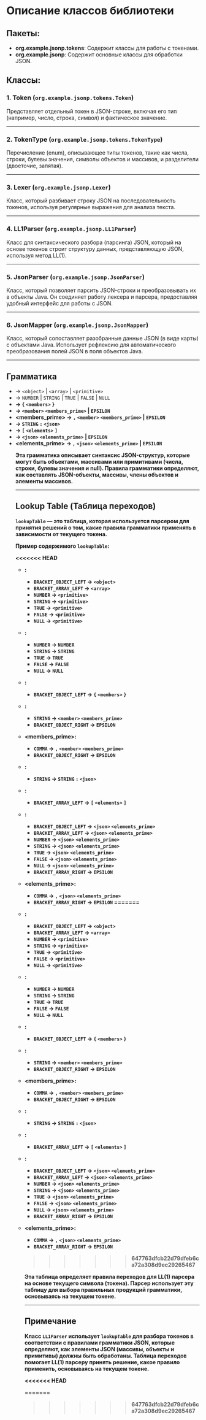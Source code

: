 # Описание классов библиотеки

## Пакеты:
- **org.example.jsonp.tokens**: Содержит классы для работы с токенами.
- **org.example.jsonp**: Содержит основные классы для обработки JSON.

## Классы:

### 1. **Token** (`org.example.jsonp.tokens.Token`)
Представляет отдельный токен в JSON-строке, включая его тип (например, число, строка, символ) и фактическое значение.

---

### 2. **TokenType** (`org.example.jsonp.tokens.TokenType`)
Перечисление (enum), описывающее типы токенов, такие как числа, строки, булевы значения, символы объектов и массивов, и разделители (двоеточие, запятая).

---

### 3. **Lexer** (`org.example.jsonp.Lexer`)
Класс, который разбивает строку JSON на последовательность токенов, используя регулярные выражения для анализа текста.

---

### 4. **LL1Parser** (`org.example.jsonp.LL1Parser`)
Класс для синтаксического разбора (парсинга) JSON, который на основе токенов строит структуру данных, представляющую JSON, используя метод LL(1).

---

### 5. **JsonParser** (`org.example.jsonp.JsonParser`)
Класс, который позволяет парсить JSON-строки и преобразовывать их в объекты Java. Он соединяет работу лексера и парсера, предоставляя удобный интерфейс для работы с JSON.

---

### 6. **JsonMapper** (`org.example.jsonp.JsonMapper`)
Класс, который сопоставляет разобранные данные JSON (в виде карты) с объектами Java. Использует рефлексию для автоматического преобразования полей JSON в поля объектов Java.

---

## Грамматика

- **<json>** → `<object>` | `<array>` | `<primitive>`
- **<primitive>** → `NUMBER` | `STRING` | `TRUE` | `FALSE` | `NULL`
- **<object>** → `{` `<members>` `}`
- **<members>** → `<member>` `<members_prime>` | `EPSILON`
- **<members_prime>** → `,` `<member>` `<members_prime>` | `EPSILON`
- **<member>** → `STRING` `:` `<json>`
- **<array>** → `[` `<elements>` `]`
- **<elements>** → `<json>` `<elements_prime>` | `EPSILON`
- **<elements_prime>** → `,` `<json>` `<elements_prime>` | `EPSILON`

Эта грамматика описывает синтаксис JSON-структур, которые могут быть объектами, массивами или примитивами (числа, строки, булевы значения и null). Правила грамматики определяют, как составлять JSON-объекты, массивы, члены объектов и элементы массивов.

---

## Lookup Table (Таблица переходов)

`lookupTable` — это таблица, которая используется парсером для принятия решений о том, какие правила грамматики применять в зависимости от текущего токена.

Пример содержимого `lookupTable`:

<<<<<<< HEAD
- **<json>**:
    - `BRACKET_OBJECT_LEFT` → `<object>`
    - `BRACKET_ARRAY_LEFT` → `<array>`
    - `NUMBER` → `<primitive>`
    - `STRING` → `<primitive>`
    - `TRUE` → `<primitive>`
    - `FALSE` → `<primitive>`
    - `NULL` → `<primitive>`

- **<primitive>**:
    - `NUMBER` → `NUMBER`
    - `STRING` → `STRING`
    - `TRUE` → `TRUE`
    - `FALSE` → `FALSE`
    - `NULL` → `NULL`

- **<object>**:
    - `BRACKET_OBJECT_LEFT` → `{` `<members>` `}`

- **<members>**:
    - `STRING` → `<member>` `<members_prime>`
    - `BRACKET_OBJECT_RIGHT` → `EPSILON`

- **<members_prime>**:
    - `COMMA` → `,` `<member>` `<members_prime>`
    - `BRACKET_OBJECT_RIGHT` → `EPSILON`

- **<member>**:
    - `STRING` → `STRING` `:` `<json>`

- **<array>**:
    - `BRACKET_ARRAY_LEFT` → `[` `<elements>` `]`

- **<elements>**:
    - `BRACKET_OBJECT_LEFT` → `<json>` `<elements_prime>`
    - `BRACKET_ARRAY_LEFT` → `<json>` `<elements_prime>`
    - `NUMBER` → `<json>` `<elements_prime>`
    - `STRING` → `<json>` `<elements_prime>`
    - `TRUE` → `<json>` `<elements_prime>`
    - `FALSE` → `<json>` `<elements_prime>`
    - `NULL` → `<json>` `<elements_prime>`
    - `BRACKET_ARRAY_RIGHT` → `EPSILON`

- **<elements_prime>**:
    - `COMMA` → `,` `<json>` `<elements_prime>`
    - `BRACKET_ARRAY_RIGHT` → `EPSILON`
=======
- **<json>**: 
  - `BRACKET_OBJECT_LEFT` → `<object>`
  - `BRACKET_ARRAY_LEFT` → `<array>`
  - `NUMBER` → `<primitive>`
  - `STRING` → `<primitive>`
  - `TRUE` → `<primitive>`
  - `FALSE` → `<primitive>`
  - `NULL` → `<primitive>`

- **<primitive>**:
  - `NUMBER` → `NUMBER`
  - `STRING` → `STRING`
  - `TRUE` → `TRUE`
  - `FALSE` → `FALSE`
  - `NULL` → `NULL`

- **<object>**:
  - `BRACKET_OBJECT_LEFT` → `{` `<members>` `}`

- **<members>**:
  - `STRING` → `<member>` `<members_prime>`
  - `BRACKET_OBJECT_RIGHT` → `EPSILON`

- **<members_prime>**:
  - `COMMA` → `,` `<member>` `<members_prime>`
  - `BRACKET_OBJECT_RIGHT` → `EPSILON`

- **<member>**:
  - `STRING` → `STRING` `:` `<json>`

- **<array>**:
  - `BRACKET_ARRAY_LEFT` → `[` `<elements>` `]`

- **<elements>**:
  - `BRACKET_OBJECT_LEFT` → `<json>` `<elements_prime>`
  - `BRACKET_ARRAY_LEFT` → `<json>` `<elements_prime>`
  - `NUMBER` → `<json>` `<elements_prime>`
  - `STRING` → `<json>` `<elements_prime>`
  - `TRUE` → `<json>` `<elements_prime>`
  - `FALSE` → `<json>` `<elements_prime>`
  - `NULL` → `<json>` `<elements_prime>`
  - `BRACKET_ARRAY_RIGHT` → `EPSILON`

- **<elements_prime>**:
  - `COMMA` → `,` `<json>` `<elements_prime>`
  - `BRACKET_ARRAY_RIGHT` → `EPSILON`
>>>>>>> 647763dfcb22d79dfeb6ca72a308d9ec29265467

Эта таблица определяет правила переходов для LL(1) парсера на основе текущего символа (токена). Парсер использует эту таблицу для выбора правильных продукций грамматики, основываясь на текущем токене.

---

## Примечание

Класс `LL1Parser` использует `lookupTable` для разбора токенов в соответствии с правилами грамматики JSON, которые определяют, как элементы JSON (массивы, объекты и примитивы) должны быть обработаны. Таблица переходов помогает LL(1) парсеру принять решение, какое правило применить, основываясь на текущем токене.

<<<<<<< HEAD

    
=======
>>>>>>> 647763dfcb22d79dfeb6ca72a308d9ec29265467
